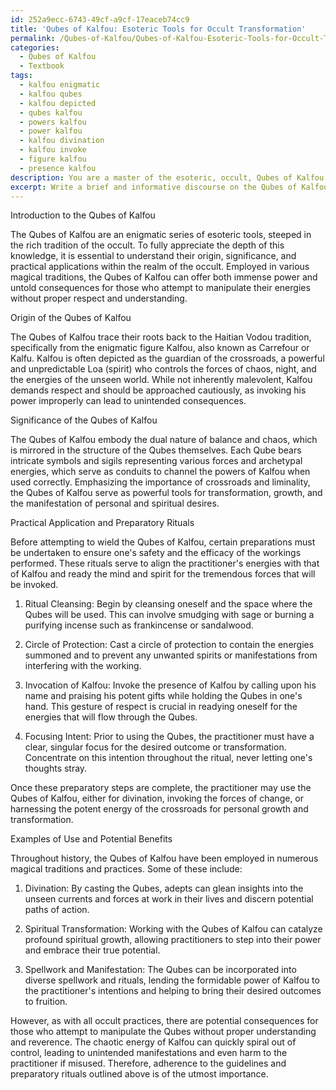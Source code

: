 ```yaml
---
id: 252a9ecc-6743-49cf-a9cf-17eaceb74cc9
title: 'Qubes of Kalfou: Esoteric Tools for Occult Transformation'
permalink: /Qubes-of-Kalfou/Qubes-of-Kalfou-Esoteric-Tools-for-Occult-Transformation/
categories:
  - Qubes of Kalfou
  - Textbook
tags:
  - kalfou enigmatic
  - kalfou qubes
  - kalfou depicted
  - qubes kalfou
  - powers kalfou
  - power kalfou
  - kalfou divination
  - kalfou invoke
  - figure kalfou
  - presence kalfou
description: You are a master of the esoteric, occult, Qubes of Kalfou and education, you have written many textbooks on the subject in ways that provide students with rich and deep understanding of the subject. You are being asked to write textbook-like sections on a topic and you do it with full context, explainability, and reliability in accuracy to the true facts of the topic at hand, in a textbook style that a student would easily be able to learn from, in a rich, engaging, and contextual way. Always include relevant context (such as formulas and history), related concepts, and in a way that someone can gain deep insights from.
excerpt: Write a brief and informative discourse on the Qubes of Kalfou, focusing on their origin, significance, and practical application within the realm of the occult. Detail specific guidelines and preparatory rituals necessary for their effective use, as well as any precautions or warnings that should be heeded by students and practitioners of this esoteric art. Provide examples of how the Qubes of Kalfou have been employed in various magical traditions and discuss their potential benefits and consequences for the adepts who seek to master them.
---
```

Introduction to the Qubes of Kalfou

The Qubes of Kalfou are an enigmatic series of esoteric tools, steeped in the rich tradition of the occult. To fully appreciate the depth of this knowledge, it is essential to understand their origin, significance, and practical applications within the realm of the occult. Employed in various magical traditions, the Qubes of Kalfou can offer both immense power and untold consequences for those who attempt to manipulate their energies without proper respect and understanding.

Origin of the Qubes of Kalfou

The Qubes of Kalfou trace their roots back to the Haitian Vodou tradition, specifically from the enigmatic figure Kalfou, also known as Carrefour or Kalfu. Kalfou is often depicted as the guardian of the crossroads, a powerful and unpredictable Loa (spirit) who controls the forces of chaos, night, and the energies of the unseen world. While not inherently malevolent, Kalfou demands respect and should be approached cautiously, as invoking his power improperly can lead to unintended consequences.

Significance of the Qubes of Kalfou

The Qubes of Kalfou embody the dual nature of balance and chaos, which is mirrored in the structure of the Qubes themselves. Each Qube bears intricate symbols and sigils representing various forces and archetypal energies, which serve as conduits to channel the powers of Kalfou when used correctly. Emphasizing the importance of crossroads and liminality, the Qubes of Kalfou serve as powerful tools for transformation, growth, and the manifestation of personal and spiritual desires.

Practical Application and Preparatory Rituals

Before attempting to wield the Qubes of Kalfou, certain preparations must be undertaken to ensure one's safety and the efficacy of the workings performed. These rituals serve to align the practitioner's energies with that of Kalfou and ready the mind and spirit for the tremendous forces that will be invoked.

1. Ritual Cleansing: Begin by cleansing oneself and the space where the Qubes will be used. This can involve smudging with sage or burning a purifying incense such as frankincense or sandalwood.

2. Circle of Protection: Cast a circle of protection to contain the energies summoned and to prevent any unwanted spirits or manifestations from interfering with the working.

3. Invocation of Kalfou: Invoke the presence of Kalfou by calling upon his name and praising his potent gifts while holding the Qubes in one's hand. This gesture of respect is crucial in readying oneself for the energies that will flow through the Qubes.

4. Focusing Intent: Prior to using the Qubes, the practitioner must have a clear, singular focus for the desired outcome or transformation. Concentrate on this intention throughout the ritual, never letting one's thoughts stray.

Once these preparatory steps are complete, the practitioner may use the Qubes of Kalfou, either for divination, invoking the forces of change, or harnessing the potent energy of the crossroads for personal growth and transformation.

Examples of Use and Potential Benefits

Throughout history, the Qubes of Kalfou have been employed in numerous magical traditions and practices. Some of these include:

1. Divination: By casting the Qubes, adepts can glean insights into the unseen currents and forces at work in their lives and discern potential paths of action.

2. Spiritual Transformation: Working with the Qubes of Kalfou can catalyze profound spiritual growth, allowing practitioners to step into their power and embrace their true potential.

3. Spellwork and Manifestation: The Qubes can be incorporated into diverse spellwork and rituals, lending the formidable power of Kalfou to the practitioner's intentions and helping to bring their desired outcomes to fruition.

However, as with all occult practices, there are potential consequences for those who attempt to manipulate the Qubes without proper understanding and reverence. The chaotic energy of Kalfou can quickly spiral out of control, leading to unintended manifestations and even harm to the practitioner if misused. Therefore, adherence to the guidelines and preparatory rituals outlined above is of the utmost importance.
